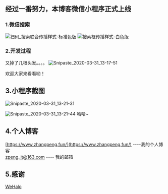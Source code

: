 ## 经过一番努力，本博客微信小程序正式上线
### 1.微信搜索
![扫码_搜索联合传播样式-标准色版](https://www.zhangpeng.fun/upload/2020/04/%E6%89%AB%E7%A0%81_%E6%90%9C%E7%B4%A2%E8%81%94%E5%90%88%E4%BC%A0%E6%92%AD%E6%A0%B7%E5%BC%8F-%E6%A0%87%E5%87%86%E8%89%B2%E7%89%88-1eba896f22fd4b409edd064695228758.png)
![搜索框传播样式-白色版](https://www.zhangpeng.fun/upload/2020/04/%E6%90%9C%E7%B4%A2%E6%A1%86%E4%BC%A0%E6%92%AD%E6%A0%B7%E5%BC%8F-%E7%99%BD%E8%89%B2%E7%89%88-170e1e41e25241519090fa8a932779c6.png)
### 2.开发过程
又掉了几根头发。。。。
![Snipaste_2020-03-31_13-17-51](https://www.zhangpeng.fun/upload/2020/03/Snipaste_2020-03-31_13-17-51-0a06443abe794b38b40d76502b774263.png)

欢迎大家来看看哟！

## 3.小程序截图
![Snipaste_2020-03-31_13-21-31](https://www.zhangpeng.fun/upload/2020/03/Snipaste_2020-03-31_13-21-31-6cbf7ded31b1415786f4ab9aa58f7402.png)

![Snipaste_2020-03-31_13-21-44](https://www.zhangpeng.fun/upload/2020/03/Snipaste_2020-03-31_13-21-44-7ab41765a4e04ed2b41391486d119c29.png)
哈哈~
## 4.个人博客
[https://www.zhangpeng.fun/](https://www.zhangpeng.fun/)  ----我的个人博客<br/>
zpeng_it@163.com   ---- 我的邮箱

## 5.感谢
[WeHalo](https://github.com/aquanlerou/WeHalo)

  